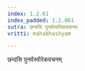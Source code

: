 ```yaml
---
index: 1.2.61
index_padded: 1.2.061
sutra: छन्दसि पुनर्वस्वोरेकवचनम्
vritti: mahabhashyam

---
```

 छन्दसि पुनर्वस्वोरेकवचनम् 